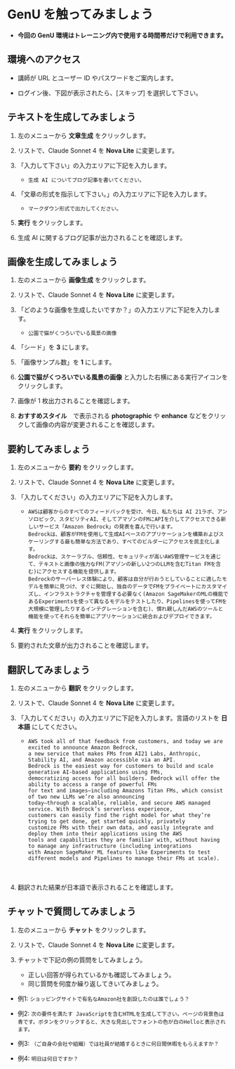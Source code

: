 # GenU を触ってみましょう

* **今回の GenU 環境はトレーニング内で使用する時間帯だけで利用できます。**

## 環境へのアクセス

* 講師が URL とユーザー ID やパスワードをご案内します。

* ログイン後、下図が表示されたら、[スキップ] を選択して下さい。

## テキストを生成してみましょう

1. 左のメニューから **文章生成** をクリックします。

1. リストで、Claude Sonnet 4 を **Nova Lite** に変更します。

1. 「入力して下さい」の入力エリアに下記を入力します。

    - `生成 AI についてブログ記事を書いてください。`

1. 「文章の形式を指示して下さい。」の入力エリアに下記を入力します。

    - `マークダウン形式で出力してください。`

1. **実行** をクリックします。

1. 生成 AI に関するブログ記事が出力されることを確認します。

## 画像を生成してみましょう

1. 左のメニューから **画像生成** をクリックします。

1. リストで、Claude Sonnet 4 を **Nova Lite** に変更します。

1. 「どのような画像を生成したいですか？」の入力エリアに下記を入力します。

    - `公園で猫がくつろいでいる風景の画像`

1. 「シード」を **3** にします。

1. 「画像サンプル数」を **1** にします。

1. **公園で猫がくつろいでいる風景の画像** と入力した右横にある実行アイコンをクリックします。

1. 画像が 1 枚出力されることを確認します。

1. **おすすめスタイル**　で表示される **photographic** や **enhance** などをクリックして画像の内容が変更されることを確認します。

## 要約してみましょう

1. 左のメニューから **要約** をクリックします。

1. リストで、Claude Sonnet 4 を **Nova Lite** に変更します。

1. 「入力してください」の入力エリアに下記を入力します。

    - ```
      AWSは顧客からのすべてのフィードバックを受け、今日、私たちは AI 21ラボ、アンソロピック、スタビリティAI、そしてアマゾンのFMにAPIを介してアクセスできる新しいサービス「Amazon Bedrock」の発表を喜んで行います。
      Bedrockは、顧客がFMを使用して生成AIベースのアプリケーションを構築およびスケーリングする最も簡単な方法であり、すべてのビルダーにアクセスを民主化します。
      Bedrockは、スケーラブル、信頼性、セキュリティが高いAWS管理サービスを通じて、テキストと画像の強力なFM(アマゾンの新しい2つのLLMを含むTitan FMを含む)にアクセスする機能を提供します。
      Bedrockのサーバーレス体験により、顧客は自分が行おうとしていることに適したモデルを簡単に見つけ、すぐに開始し、独自のデータでFMをプライベートにカスタマイズし、インフラストラクチャを管理する必要なく(Amazon SageMakerのMLの機能であるExperimentsを使って異なるモデルをテストしたり、Pipelinesを使ってFMを大規模に管理したりするインテグレーションを含む)、慣れ親しんだAWSのツールと機能を使ってそれらを簡単にアプリケーションに統合およびデプロイできます。
      ```

1. **実行** をクリックします。

1. 要約された文章が出力されることを確認します。


## 翻訳してみましょう

1. 左のメニューから **翻訳** をクリックします。

1. リストで、Claude Sonnet 4 を **Nova Lite** に変更します。

1. 「入力してください」の入力エリアに下記を入力します。言語のリストを **日本語** にしてください。

    - ```
      AWS took all of that feedback from customers, and today we are excited to announce Amazon Bedrock, 
      a new service that makes FMs from AI21 Labs, Anthropic, Stability AI, and Amazon accessible via an API. 
      Bedrock is the easiest way for customers to build and scale generative AI-based applications using FMs, 
      democratizing access for all builders. Bedrock will offer the ability to access a range of powerful FMs 
      for text and images—including Amazons Titan FMs, which consist of two new LLMs we’re also announcing 
      today—through a scalable, reliable, and secure AWS managed service. With Bedrock’s serverless experience, 
      customers can easily find the right model for what they’re trying to get done, get started quickly, privately 
      customize FMs with their own data, and easily integrate and deploy them into their applications using the AWS 
      tools and capabilities they are familiar with, without having to manage any infrastructure (including integrations 
      with Amazon SageMaker ML features like Experiments to test different models and Pipelines to manage their FMs at scale).
   　 
   
1. 翻訳された結果が日本語で表示されることを確認します。

## チャットで質問してみましょう

1. 左のメニューから **チャット** をクリックします。

1. リストで、Claude Sonnet 4 を **Nova Lite** に変更します。

1. チャットで下記の例の質問をしてみましょう。

    - 正しい回答が得られているかも確認してみましょう。
    - 同じ質問を何度か繰り返してきいてみましょう。

* 例1: `ショッピングサイトで有名なAmazon社を創設したのは誰でしょう？`

* 例2: `次の要件を満たす JavaScriptを含むHTMLを生成して下さい。ページの背景色は青です。ボタンをクリックすると、大きな見出しでフォントの色が白のHelloと表示されます。`

* 例3: `（ご自身の会社や組織）では社員が結婚するときに何日間休暇をもらえますか？`

* 例4: `明日は何日ですか？`
  







